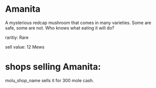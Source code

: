 # Amanita

A mysterious redcap mushroom that comes in many varieties. Some are safe, some are not. Who knows what eating it will do?

raritiy: Rare

sell value: 12 Mews

# shops selling Amanita:

molu_shop_name sells it for 300 mole cash.